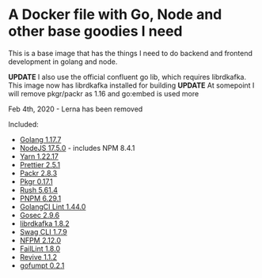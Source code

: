 # A Docker file with Go, Node and other base goodies I need

This is a base image that has the things I need to do backend and frontend development in golang and node.

**UPDATE** I also use the official confluent go lib, which requires librdkafka. This image now has librdkafka installed for building
**UPDATE** At somepoint I will remove pkgr/packr as 1.16 and go:embed is used more

Feb 4th, 2020 - Lerna has been removed

Included:

- [Golang 1.17.7](https://golang.org/dl/)
- [NodeJS 17.5.0](https://nodejs.org/en/download/current/) - includes NPM 8.4.1
- [Yarn 1.22.17](https://www.npmjs.com/package/yarn)
- [Prettier 2.5.1](https://www.npmjs.com/package/prettier)
- [Packr 2.8.3](https://github.com/gobuffalo/packr)
- [Pkgr 0.17.1](https://github.com/markbates/pkger)
- [Rush 5.61.4](https://www.npmjs.com/package/@microsoft/rush)
- [PNPM 6.29.1](https://www.npmjs.com/package/pnpm)
- [GolangCI Lint 1.44.0](https://github.com/golangci/golangci-lint)
- [Gosec 2.9.6](https://github.com/securego/gosec)
- [librdkafka 1.8.2](https://github.com/edenhill/librdkafka)
- [Swag CLI 1.7.9](https://github.com/swaggo/swag)
- [NFPM 2.12.0](https://github.com/goreleaser/nfpm)
- [FailLint 1.8.0](https://github.com/fatih/faillint)
- [Revive 1.1.2](https://github.com/mgechev/revive)
- [gofumpt 0.2.1](https://github.com/mvdan/gofumpt)
